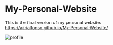 # My-Personal-Website
 This is the final version of my personal website: https://adrialfonso.github.io/My-Personal-Website/
 
 ![profile](https://github.com/AdriAlfonso/My-Personal-Website/assets/90824134/4be0d2c3-a721-4544-8a0b-528e57793492)

 
 
